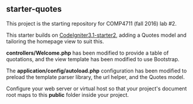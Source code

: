 ## starter-quotes

This project is the starting repository for COMP4711 (fall 2016) lab #2.

This starter builds on [CodeIgniter3.1-starter2](https://github.com/jedi-academy/CodeIgniter3.1-starter2),
adding a Quotes model and tailoring the homepage view to suit this.

**controllers/Welcome.php** has been modified to provide a table of quotations,
and the view template has been modified to use Bootstrap.

The **application/config/autoload.php** configuration has been modified
to preload the template parser library, the url helper, and the Quotes model.

Configure your web server or virtual host so that your project's
document root maps to this **public** folder inside your project.
